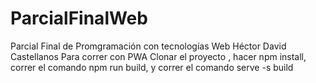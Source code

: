 # ParcialFinalWeb
Parcial Final de Promgramación con tecnologías Web
Héctor David Castellanos
Para correr con PWA 
Clonar el proyecto , hacer npm install, correr el comando npm run build, y correr el comando serve -s build
